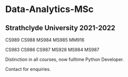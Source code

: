 # Data-Analytics-MSc
## Strathclyde University 2021-2022

CS989 CS988 MS984 MS985 MM916

CS983 CS986 CS987 MS928 MS984 MS987

Distinction in all courses, now fulltime Python Developer.

Contact for enquiries.
